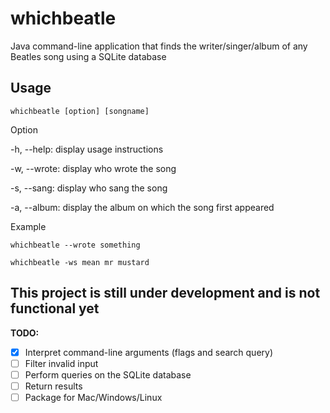 # whichbeatle
Java command-line application that finds the writer/singer/album of any Beatles song using a SQLite database

## Usage
`whichbeatle [option] [songname]`

Option

  -h, --help: display usage instructions
  
  -w, --wrote: display who wrote the song

  -s, --sang: display who sang the song

  -a, --album: display the album on which the song first appeared

Example

`whichbeatle --wrote something`

`whichbeatle -ws mean mr mustard`

## This project is still under development and is not functional yet

**TODO:** 
- [X] Interpret command-line arguments (flags and search query)
- [ ] Filter invalid input
- [ ] Perform queries on the SQLite database
- [ ] Return results
- [ ] Package for Mac/Windows/Linux

